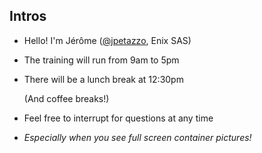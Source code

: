 ## Intros

- Hello! I'm Jérôme ([@jpetazzo](https://twitter.com/jpetazzo), Enix SAS)

- The training will run from 9am to 5pm

- There will be a lunch break at 12:30pm

  (And coffee breaks!)

- Feel free to interrupt for questions at any time

- *Especially when you see full screen container pictures!*

